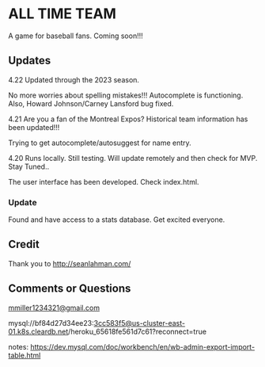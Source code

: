 # ALL TIME TEAM

A game for baseball fans. Coming soon!!!

## Updates

4.22 Updated through the 2023 season. 

No more worries about spelling mistakes!!! Autocomplete is functioning. Also, Howard Johnson/Carney Lansford bug fixed. 

4.21 Are you a fan of the Montreal Expos? Historical team information has been updated!!!

Trying to get autocomplete/autosuggest for name entry.

4.20 Runs locally. Still testing. Will update remotely and then check for MVP. Stay Tuned..

The user interface has been developed. Check index.html.

### Update 

Found and have access to a stats database. Get excited everyone. 

## Credit

Thank you to http://seanlahman.com/

## Comments or Questions
mmiller1234321@gmail.com

mysql://bf84d27d34ee23:3cc583f5@us-cluster-east-01.k8s.cleardb.net/heroku_65618fe561d7c61?reconnect=true


notes:
https://dev.mysql.com/doc/workbench/en/wb-admin-export-import-table.html